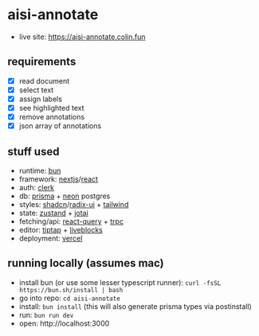 # aisi-annotate

- live site: https://aisi-annotate.colin.fun

## requirements
- [x] read document
- [x] select text
- [x] assign labels
- [x] see highlighted text
- [x] remove annotations
- [x] json array of annotations

## stuff used
- runtime: [bun](https://bun.sh/) 
- framework: [nextjs](https://nextjs.org)/[react](https://react.dev/) 
- auth: [clerk](https://clerk.com/)
- db: [prisma](https://www.prisma.io/) + [neon](https://neon.tech/) postgres
- styles: [shadcn](https://ui.shadcn.com/)/[radix-ui](https://www.radix-ui.com/) + [tailwind](https://tailwindcss.com/)
- state: [zustand](https://github.com/pmndrs/zustand) + [jotai](https://jotai.org/) 
- fetching/api: [react-query](https://tanstack.com/query/latest/docs/framework/react/overview) + [trpc](https://trpc.io/)
- editor: [tiptap](https://tiptap.dev/) + [liveblocks](https://liveblocks.io/)
- deployment: [vercel](https://vercel.com/)

## running locally (assumes mac)
- install bun (or use some lesser typescript runner): `curl -fsSL https://bun.sh/install | bash`
- go into repo: `cd aisi-annotate`
- install: `bun install` (this will also generate prisma types via postinstall)
- run: `bun run dev`
- open: http://localhost:3000
